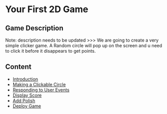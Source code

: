 # Your First 2D Game

## Game Description
Note: description needs to be updated >>>
We are going to create a very simple clicker game. A Random circle will pop up on the screen
and u need to click it before it disappears to get points.

## Content
- [Introduction]()
- [Making a Clickable Circle]()
- [Responding to User Events]()
- [Display Score]()
- [Add Polish]()
- [Deploy Game]()